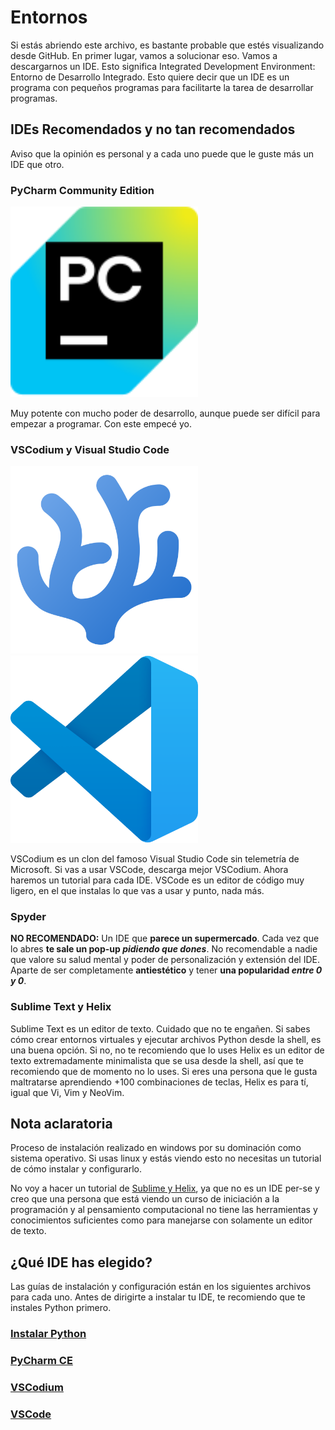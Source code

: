 # Entornos

Si estás abriendo este archivo, es bastante probable que estés visualizando desde GitHub. En primer lugar, vamos a solucionar eso. Vamos a descargarnos un IDE. Esto significa Integrated Development Environment: Entorno de Desarrollo Integrado. Esto quiere decir que un IDE es un programa con pequeños programas para facilitarte la tarea de desarrollar programas.

## IDEs Recomendados y no tan recomendados

Aviso que la opinión es personal y a cada uno puede que le guste más un IDE que otro.

### PyCharm Community Edition

<img src="./src/env/img/jb/pycharm/pycharm-ce.svg" alt="pycharm" width="300"/>

Muy potente con mucho poder de desarrollo, aunque puede ser difícil para empezar a programar. Con este empecé yo.

### VSCodium y Visual Studio Code

<div>
<img src="./src/env/img/vs/codium/codium.png" alt="codium" width="300"/>
<img src="./src/env/img/vs/code/vscode.png" alt="code" width="300"/>
</div>

VSCodium es un clon del famoso Visual Studio Code sin telemetría de Microsoft. Si vas a usar VSCode, descarga mejor VSCodium. Ahora haremos un tutorial para cada IDE. VSCode es un editor de código muy ligero, en el que instalas lo que vas a usar y punto, nada más.

### Spyder

**NO RECOMENDADO:** Un IDE que **parece un supermercado**. Cada vez que lo abres **te sale un pop-up *pidiendo que dones***. No recomendable a nadie que valore su salud mental y poder de personalización y extensión del IDE. Aparte de ser completamente **antiestético** y tener **una popularidad *entre 0 y 0***.

### Sublime Text y Helix

Sublime Text es un editor de texto. Cuidado que no te engañen. Si sabes cómo crear entornos virtuales y ejecutar archivos Python desde la shell, es una buena opción. Si no, no te recomiendo que lo uses Helix es un editor de texto extremadamente minimalista que se usa desde la shell, así que te recomiendo que de momento no lo uses. Si eres una persona que le gusta maltratarse aprendiendo +100 combinaciones de teclas, Helix es para tí, igual que Vi, Vim y NeoVim.

## Nota aclaratoria

Proceso de instalación realizado en windows por su dominación como sistema operativo. Si usas linux y estás viendo esto no necesitas un tutorial de cómo instalar y configurarlo.

No voy a hacer un tutorial de [Sublime y Helix](#sublime-text-y-helix), ya que no es un IDE per-se y creo que una persona que está viendo un curso de iniciación a la programación y al pensamiento computacional no tiene las herramientas y conocimientos suficientes como para manejarse con solamente un editor de texto.

## ¿Qué IDE has elegido?

Las guías de instalación y configuración están en los siguientes archivos para cada uno. Antes de dirigirte a instalar tu IDE, te recomiendo que te instales Python primero.

### [Instalar Python](./src/env/py/install.md)

### [PyCharm CE](./src/env/pycharm/install.md)

### [VSCodium](./src/env/visual%20studio/codium/install.md)

### [VSCode](./src/env/visual%20studio/code/install.md)
